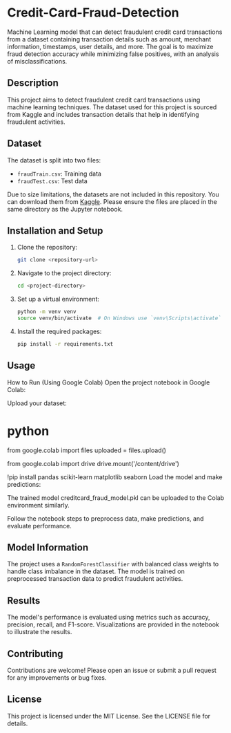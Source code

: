 # Credit-Card-Fraud-Detection
Machine Learning model that can detect fraudulent credit card transactions from a dataset containing transaction details such as amount, merchant information, timestamps, user details, and more.  The goal is to maximize fraud detection accuracy while minimizing false positives, with an analysis of misclassifications.

## Description
This project aims to detect fraudulent credit card transactions using machine learning techniques. The dataset used for this project is sourced from Kaggle and includes transaction details that help in identifying fraudulent activities.

## Dataset
The dataset is split into two files:
- `fraudTrain.csv`: Training data
- `fraudTest.csv`: Test data

Due to size limitations, the datasets are not included in this repository. You can download them from [Kaggle](https://www.kaggle.com/datasets/kartik2112/fraud-detection/). Please ensure the files are placed in the same directory as the Jupyter notebook.

## Installation and Setup
1. Clone the repository:
   ```bash
   git clone <repository-url>
   ```
2. Navigate to the project directory:
   ```bash
   cd <project-directory>
   ```
3. Set up a virtual environment:
   ```bash
   python -m venv venv
   source venv/bin/activate  # On Windows use `venv\Scripts\activate`
   ```
4. Install the required packages:
   ```bash
   pip install -r requirements.txt
   ```

## Usage
 How to Run (Using Google Colab)
Open the project notebook in Google Colab:


Upload your dataset:

# python

from google.colab import files
uploaded = files.upload()

from google.colab import drive
drive.mount('/content/drive')

!pip install pandas scikit-learn matplotlib seaborn
Load the model and make predictions:

The trained model creditcard_fraud_model.pkl can be uploaded to the Colab environment similarly.

Follow the notebook steps to preprocess data, make predictions, and evaluate performance.

## Model Information
The project uses a `RandomForestClassifier` with balanced class weights to handle class imbalance in the dataset. The model is trained on preprocessed transaction data to predict fraudulent activities.

## Results
The model's performance is evaluated using metrics such as accuracy, precision, recall, and F1-score. Visualizations are provided in the notebook to illustrate the results.

## Contributing
Contributions are welcome! Please open an issue or submit a pull request for any improvements or bug fixes.

## License
This project is licensed under the MIT License. See the LICENSE file for details.
